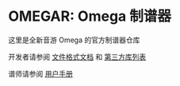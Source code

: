 # OMEGAR: Omega 制谱器

这里是全新音游 Omega 的官方制谱器仓库

开发者请参阅 [文件格式文档](docs/File-Format.md) 和 [第三方库列表](docs/3rd-Party-Libraries.md)

谱师请参阅 [用户手册](docs/User-Guide.md)
